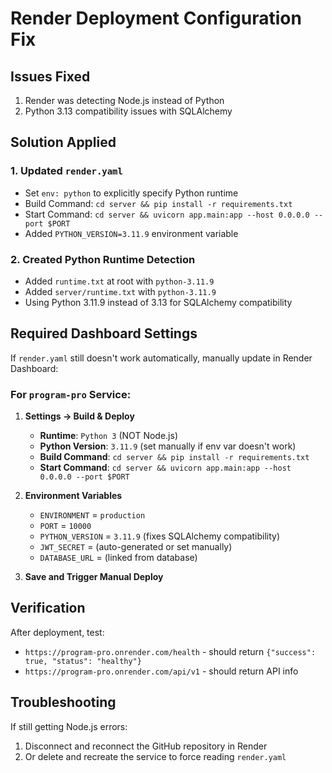 # Render Deployment Configuration Fix

## Issues Fixed
1. Render was detecting Node.js instead of Python
2. Python 3.13 compatibility issues with SQLAlchemy

## Solution Applied

### 1. Updated `render.yaml`
- Set `env: python` to explicitly specify Python runtime
- Build Command: `cd server && pip install -r requirements.txt`
- Start Command: `cd server && uvicorn app.main:app --host 0.0.0.0 --port $PORT`
- Added `PYTHON_VERSION=3.11.9` environment variable

### 2. Created Python Runtime Detection
- Added `runtime.txt` at root with `python-3.11.9`
- Added `server/runtime.txt` with `python-3.11.9`
- Using Python 3.11.9 instead of 3.13 for SQLAlchemy compatibility

## Required Dashboard Settings

If `render.yaml` still doesn't work automatically, manually update in Render Dashboard:

### For `program-pro` Service:

1. **Settings → Build & Deploy**
   - **Runtime**: `Python 3` (NOT Node.js)
   - **Python Version**: `3.11.9` (set manually if env var doesn't work)
   - **Build Command**: `cd server && pip install -r requirements.txt`
   - **Start Command**: `cd server && uvicorn app.main:app --host 0.0.0.0 --port $PORT`

2. **Environment Variables**
   - `ENVIRONMENT` = `production`
   - `PORT` = `10000`
   - `PYTHON_VERSION` = `3.11.9` (fixes SQLAlchemy compatibility)
   - `JWT_SECRET` = (auto-generated or set manually)
   - `DATABASE_URL` = (linked from database)

3. **Save and Trigger Manual Deploy**

## Verification

After deployment, test:
- `https://program-pro.onrender.com/health` - should return `{"success": true, "status": "healthy"}`
- `https://program-pro.onrender.com/api/v1` - should return API info

## Troubleshooting

If still getting Node.js errors:
1. Disconnect and reconnect the GitHub repository in Render
2. Or delete and recreate the service to force reading `render.yaml`

